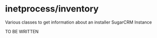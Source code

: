 # inetprocess/inventory
Various classes to get information about an installer SugarCRM Instance

TO BE WRITTEN